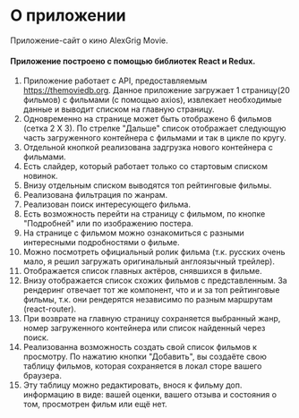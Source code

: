 # О приложении 
 Приложение-сайт о кино AlexGrig Movie.
#### Приложение построено с помощью библиотек React и Redux.  
1. Приложение работает с API, предоставляемым https://themoviedb.org. Данное приложение загружает 1 страницу(20 фильмов) с фильмами (с помощью axios), извлекает необходимые данные и выводит списком на главную страницу.  
2. Одновременно на странице может быть отображено 6 фильмов (сетка 2 Х 3). По стрелке "Дальше" список отображает следующую часть загруженного контейнера с фильмами и так в цикле по кругу.  
3. Отдельной кнопкой реализована задгрузка нового контейнера с фильмами.  
4. Есть слайдер, который работает только со стартовым списком новинок.  
5. Внизу отдельным списком выводятся топ рейтинговые фильмы.  
6. Реализована фильтрация по жанрам. 
7. Реализован поиск интересующего фильма.  
8. Есть возможность перейти на страницу с фильмом, по кнопке "Подробней" или по изображению постера. 
9. На странице с фильмом можно ознакомиться с разными интересными подробностями о фильме.
10. Можно посмотреть официальный ролик фильма (т.к. русских очень мало, я решил загружать оригинальный англоязычный трейлер).  
11. Отображается список главных актёров, снявшихся в фильме.  
12. Внизу отображается список схожих фильмов с представленным. За рендеринг отвечает тот же компонент, что и и за топ рейтинговые фильмы, т.к. они рендерятся независимо по разным маршрутам (react-router).  
13. При возврате на главную страницу сохраняется выбранный жанр, номер загруженного контейнера или список найденный через поиск.  
14. Реализованна возможность создать свой список фильмов к просмотру. По нажатию кнопки "Добавить", вы создаёте свою таблицу фильмов, которая сохраняется в локал сторе вашего браузера.
15. Эту таблицу можно редактировать, внося к фильму доп. информацию в виде: вашей оценки, вашего отзыва и состояния о том, просмотрен фильм или ещё нет. 

    
  
